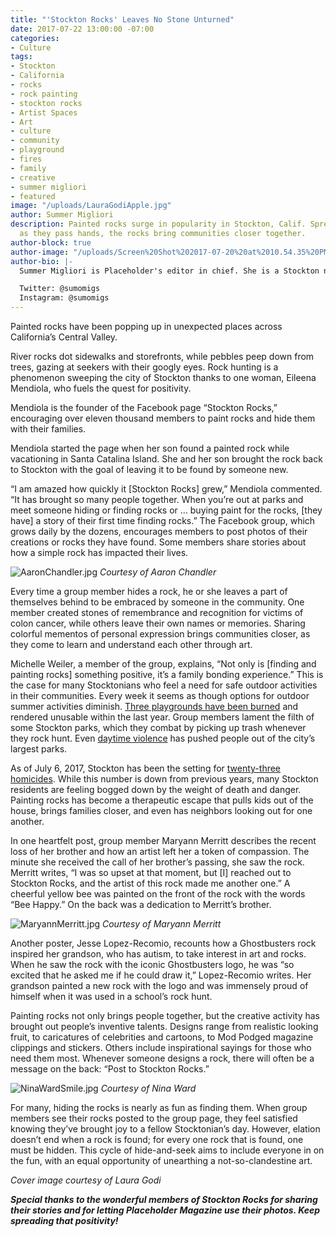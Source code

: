 ```yaml
---
title: "'Stockton Rocks' Leaves No Stone Unturned"
date: 2017-07-22 13:00:00 -07:00
categories:
- Culture
tags:
- Stockton
- California
- rocks
- rock painting
- stockton rocks
- Artist Spaces
- Art
- culture
- community
- playground
- fires
- family
- creative
- summer migliori
- featured
image: "/uploads/LauraGodiApple.jpg"
author: Summer Migliori
description: Painted rocks surge in popularity in Stockton, Calif. Spreading positivity
  as they pass hands, the rocks bring communities closer together.
author-block: true
author-image: "/uploads/Screen%20Shot%202017-07-20%20at%2010.54.35%20PM.png"
author-bio: |-
  Summer Migliori is Placeholder's editor in chief. She is a Stockton native and a graduate of Media Studies and English at UC Berkeley. Summer can be found writing for and editing various publications when she's not tweeting, criticizing TV, petting stray cats, or working in philanthropy. She's a firm believer in the importance of memes and facts in a post-fact world.

  Twitter: @sumomigs
  Instagram: @sumomigs
---
```


Painted rocks have been popping up in unexpected places across California’s Central Valley.
 
River rocks dot sidewalks and storefronts, while pebbles peep down from trees, gazing at seekers with their googly eyes. Rock hunting is a phenomenon sweeping the city of Stockton thanks to one woman, Eileena Mendiola, who fuels the quest for positivity.
 
Mendiola is the founder of the Facebook page “Stockton Rocks,” encouraging over eleven thousand members to paint rocks and hide them with their families.
 
Mendiola started the page when her son found a painted rock while vacationing in Santa Catalina Island. She and her son brought the rock back to Stockton with the goal of leaving it to be found by someone new.
 
 “I am amazed how quickly it [Stockton Rocks] grew,” Mendiola commented. “It has brought so many people together. When you’re out at parks and meet someone hiding or finding rocks or … buying paint for the rocks, [they have] a story of their first time finding rocks.” The Facebook group, which grows daily by the dozens, encourages members to post photos of their creations or rocks they have found. Some members share stories about how a simple rock has impacted their lives. 
 
 
![AaronChandler.jpg](/uploads/AaronChandler.jpg)
*Courtesy of Aaron Chandler*

Every time a group member hides a rock, he or she leaves a part of themselves behind to be embraced by someone in the community. One member created stones of remembrance and recognition for victims of colon cancer, while others leave their own names or memories. Sharing colorful mementos of personal expression brings communities closer, as they come to learn and understand each other through art. 

Michelle Weiler, a member of the group, explains, “Not only is [finding and painting rocks] something positive, it’s a family bonding experience.” This is the case for many Stocktonians who feel a need for safe outdoor activities in their communities. Every week it seems as though options for outdoor summer activities diminish. [Three playgrounds have been burned](http://fox40.com/2017/07/12/three-stockton-playgrounds-burned-vandalized/) and rendered unusable within the last year. Group members lament the filth of some Stockton parks, which they combat by picking up trash whenever they rock hunt. Even [daytime violence](http://www.recordnet.com/news/20170628/man-found-shot-to-death-in-northeast-stockton-park) has pushed people out of the city’s largest parks. 
 
As of July 6, 2017, Stockton has been the setting for [twenty-three homicides](http://www.abc10.com/news/local/despite-recent-spike-in-homicides-crime-is-down-in-stockton-mayor-wants-more-done/454758032). While this number is down from previous years, many Stockton residents are feeling bogged down by the weight of death and danger. Painting rocks has become a therapeutic escape that pulls kids out of the house, brings families closer, and even has neighbors looking out for one another.
 
In one heartfelt post, group member Maryann Merritt describes the recent loss of her brother and how an artist left her a token of compassion. The minute she received the call of her brother’s passing, she saw the rock. Merritt writes, “I was so upset at that moment, but [I] reached out to Stockton Rocks, and the artist of this rock made me another one.” A cheerful yellow bee was painted on the front of the rock with the words “Bee Happy.” On the back was a dedication to Merritt’s brother.
 
![MaryannMerritt.jpg](/uploads/MaryannMerritt.jpg)
*Courtesy of Maryann Merritt*

Another poster, Jesse Lopez-Recomio, recounts how a Ghostbusters rock inspired her grandson, who has autism, to take interest in art and rocks. When he saw the rock with the iconic Ghostbusters logo, he was “so excited that he asked me if he could draw it,” Lopez-Recomio writes. Her grandson painted a new rock with the logo and was immensely proud of himself when it was used in a school’s rock hunt. 

Painting rocks not only brings people together, but the creative activity has brought out people’s inventive talents. Designs range from realistic looking fruit, to caricatures of celebrities and cartoons, to Mod Podged magazine clippings and stickers. Others include inspirational sayings for those who need them most. Whenever someone designs a rock, there will often be a message on the back: “Post to Stockton Rocks.”

![NinaWardSmile.jpg](/uploads/NinaWardSmile.jpg)
*Courtesy of Nina Ward*
 
For many, hiding the rocks is nearly as fun as finding them. When group members see their rocks posted to the group page, they feel satisfied knowing they’ve brought joy to a fellow Stocktonian’s day. However, elation doesn’t end when a rock is found; for every one rock that is found, one must be hidden. This cycle of hide-and-seek aims to include everyone in on the fun, with an equal opportunity of unearthing a not-so-clandestine art.

*Cover image courtesy of Laura Godi*

***Special thanks to the wonderful members of Stockton Rocks for sharing their stories and for letting Placeholder Magazine use their photos. Keep spreading that positivity!***


